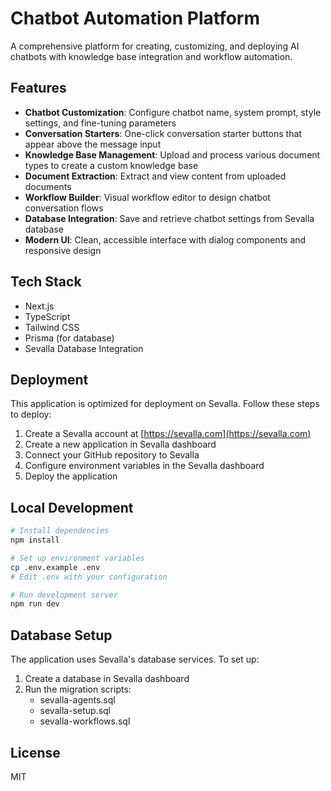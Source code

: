 # Chatbot Automation Platform

A comprehensive platform for creating, customizing, and deploying AI chatbots with knowledge base integration and workflow automation.

## Features

- **Chatbot Customization**: Configure chatbot name, system prompt, style settings, and fine-tuning parameters
- **Conversation Starters**: One-click conversation starter buttons that appear above the message input
- **Knowledge Base Management**: Upload and process various document types to create a custom knowledge base
- **Document Extraction**: Extract and view content from uploaded documents
- **Workflow Builder**: Visual workflow editor to design chatbot conversation flows
- **Database Integration**: Save and retrieve chatbot settings from Sevalla database
- **Modern UI**: Clean, accessible interface with dialog components and responsive design

## Tech Stack

- Next.js
- TypeScript
- Tailwind CSS
- Prisma (for database)
- Sevalla Database Integration

## Deployment

This application is optimized for deployment on Sevalla. Follow these steps to deploy:

1. Create a Sevalla account at [https://sevalla.com](https://sevalla.com)
2. Create a new application in Sevalla dashboard
3. Connect your GitHub repository to Sevalla
4. Configure environment variables in the Sevalla dashboard
5. Deploy the application

## Local Development

```bash
# Install dependencies
npm install

# Set up environment variables
cp .env.example .env
# Edit .env with your configuration

# Run development server
npm run dev
```

## Database Setup

The application uses Sevalla's database services. To set up:

1. Create a database in Sevalla dashboard
2. Run the migration scripts:
   - sevalla-agents.sql
   - sevalla-setup.sql
   - sevalla-workflows.sql

## License

MIT

